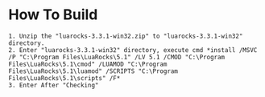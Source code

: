 # How To Build

    1. Unzip the "luarocks-3.3.1-win32.zip" to "luarocks-3.3.1-win32" directory.
    2. Enter "luarocks-3.3.1-win32" directory, execute cmd *install /MSVC /P "C:\Program Files\LuaRocks\5.1" /LV 5.1 /CMOD "C:\Program Files\LuaRocks\5.1\cmod" /LUAMOD "C:\Program Files\LuaRocks\5.1\luamod" /SCRIPTS "C:\Program Files\LuaRocks\5.1\scripts" /F*
    3. Enter After "Checking"
